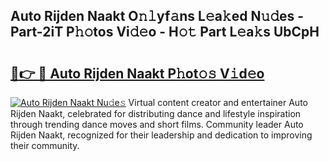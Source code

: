 ## Auto Rijden Naakt O𝚗𝚕yf𝚊ns L𝚎a𝚔ed N𝚞𝚍es - Part-2iT P𝚑𝚘tos Vi𝚍𝚎o - H𝚘𝚝 Part L𝚎a𝚔s UbCpH

# <h2><a href="http://kf2ocx.oniu.top/?m=Auto+Rijden+Naakt">🔗👉 🔴 Auto Rijden Naakt P𝚑ot𝚘𝚜 V𝚒d𝚎o</a></h2>

[![Auto Rijden Naakt Nu𝚍e𝚜](https://i.imgur.com/0qMVB7G.gif)](http://kf2ocx.oniu.top/?m=Auto+Rijden+Naakt)
Virtual content creator and entertainer Auto Rijden Naakt, celebrated for distributing dance and lifestyle inspiration through trending dance moves and short films. Community leader Auto Rijden Naakt, recognized for their leadership and dedication to improving their community.  
